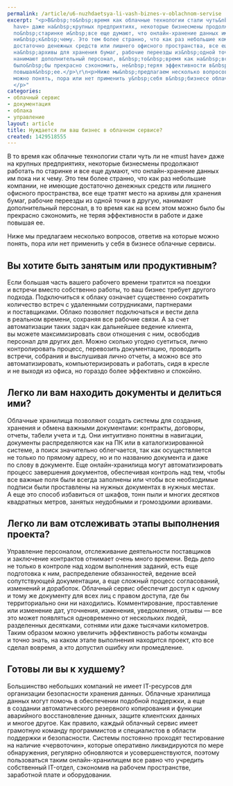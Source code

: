 ```yaml
---
permalink: /article/u6-nuzhdaetsya-li-vash-biznes-v-oblachnom-servise
excerpt: "<p>В&nbsp;то&nbsp;время как облачные технологии стали чуть&nbsp;ли не&nbsp;«must
  have» даже на&nbsp;крупных предприятиях, некоторые бизнесмены продолжают работать
  по&nbsp;старинке и&nbsp;все еще думают, что онлайн-хранение данных им&nbsp;пока
  ни&nbsp;к&nbsp;чему. Это тем более странно, что как раз небольшие компании, не&nbsp;имеющие
  достаточно денежных средств или лишнего офисного пространства, все еще тратят место
  на&nbsp;архивы для хранения бумаг, рабочие переезды из&nbsp;одной точки в&nbsp;другую,
  нанимают дополнительный персонал, в&nbsp;то&nbsp;время как на&nbsp;всем этом можно
  было&nbsp;бы прекрасно сэкономить, не&nbsp;теряя эффективности в&nbsp;работе и&nbsp;даже
  повышая&nbsp;ее.</p>\r\n<p>Ниже мы&nbsp;предлагаем несколько вопросов, ответив на&nbsp;которые
  можно понять, пора или нет применить у&nbsp;себя в&nbsp;бизнесе облачные сервисы.
  </p>"
categories:
- облачный сервис
- документация
- облака
- управление
layout: article
title: Нуждается ли ваш бизнес в облачном сервисе?
created: 1429518555
---
```

<p>В&nbsp;то&nbsp;время как облачные технологии стали чуть&nbsp;ли не&nbsp;«must have» даже на&nbsp;крупных предприятиях, некоторые бизнесмены продолжают работать по&nbsp;старинке и&nbsp;все еще думают, что онлайн-хранение данных им&nbsp;пока ни&nbsp;к&nbsp;чему. Это тем более странно, что как раз небольшие компании, не&nbsp;имеющие достаточно денежных средств или лишнего офисного пространства, все еще тратят место на&nbsp;архивы для хранения бумаг, рабочие переезды из&nbsp;одной точки в&nbsp;другую, нанимают дополнительный персонал, в&nbsp;то&nbsp;время как на&nbsp;всем этом можно было&nbsp;бы прекрасно сэкономить, не&nbsp;теряя эффективности в&nbsp;работе и&nbsp;даже повышая&nbsp;ее.</p>
<p>Ниже мы&nbsp;предлагаем несколько вопросов, ответив на&nbsp;которые можно понять, пора или нет применить у&nbsp;себя в&nbsp;бизнесе облачные сервисы. </p>
<h2>Вы&nbsp;хотите быть занятым или продуктивным?</h2>
<p>Если большая часть вашего рабочего времени тратится на&nbsp;поездки и&nbsp;встречи вместо собственно работы, то&nbsp;ваш бизнес требует другого подхода. Подключиться к&nbsp;облаку означает существенно сократить количество встреч с&nbsp;удаленными сотрудниками, партнерами и&nbsp;поставщиками. Облако позволяет подключаться и&nbsp;вести дела в&nbsp;реальном времени, сохраняя все рабочие связи. А&nbsp;за&nbsp;счет автоматизации таких задач как дальнейшее ведение клиента, вы&nbsp;можете максимизировать свои отношения с&nbsp;ним, освободив персонал для других дел. Можно сколько угодно суетиться, лично контролировать процесс, перевозить документацию, проводить встречи, собрания и&nbsp;выслушивая лично отчеты, а&nbsp;можно все это автоматизировать, компьютеризировать и&nbsp;работать, сидя в&nbsp;кресле и&nbsp;не&nbsp;выходя из&nbsp;офиса, но&nbsp;гораздо более эффективно и&nbsp;спокойно. </p>
<h2>Легко&nbsp;ли вам находить документы и&nbsp;делиться ими?</h2>
<p>Облачные хранилища позволяют создать системы для создания, хранения и&nbsp;обмена важными документами: контракты, договоры, отчеты, табели учета и&nbsp;т.д. Они интуитивно понятны в&nbsp;навигации, документы распределяются как на&nbsp;ПК или в&nbsp;каталогизированной системе, а&nbsp;поиск значительно облегчается, так как осуществляется не&nbsp;только по&nbsp;прямому адресу, но&nbsp;и&nbsp;по&nbsp;названию документа и&nbsp;даже по&nbsp;слову в&nbsp;документе. Еще онлайн-хранилища могут автоматизировать процесс завершения документов, обеспечивая контроль над тем, чтобы все важные поля были всегда заполнены или чтобы все необходимые подписи были проставлены на&nbsp;нужных документах в&nbsp;нужных местах. А&nbsp;еще это способ избавиться от&nbsp;шкафов, тонн пыли и&nbsp;многих десятков квадратных метров, занятых неудобными и&nbsp;громоздкими архивами.</p>
<h2>Легко&nbsp;ли вам отслеживать этапы выполнения проекта?</h2>
<p>Управление персоналом, отслеживание деятельности поставщиков и&nbsp;заключение контрактов отнимает очень много времени. Ведь дело не&nbsp;только в&nbsp;контроле над ходом выполнения заданий, есть еще подготовка к&nbsp;ним, распределение обязанностей, ведение всей сопутствующей документации, а&nbsp;еще сложный процесс согласований, изменений и&nbsp;доработок. Облачный сервис обеспечит доступ к&nbsp;одному и&nbsp;тому&nbsp;же документу для всех лиц с&nbsp;правом доступа, где&nbsp;бы территориально они ни&nbsp;находились. Комментирование, проставление или изменение дат, уточнения, изменения, уведомления, отзывы&nbsp;— все это может появляться одновременно от&nbsp;нескольких людей, разделенных десятками, сотнями или даже тысячами километров. Таким образом можно увеличить эффективность работы команды и&nbsp;точно знать, на&nbsp;каком этапе выполнения находится проект, кто все сделал вовремя, а&nbsp;кто допустил ошибку или промедление.</p>
<h2>Готовы&nbsp;ли вы&nbsp;к&nbsp;худшему?</h2>
<p>Большинство небольших компаний не&nbsp;имеет IT-ресурсов для организации безопасности хранения данных. Облачные хранилища данных могут помочь в&nbsp;обеспечении подобной поддержки, а&nbsp;еще в&nbsp;создании автоматического резервного копирования и&nbsp;функции аварийного восстановление данных, защите клиентских данных и&nbsp;многое другое. Как правило, каждый облачный сервис имеет грамотную команду программистов и&nbsp;специалистов в&nbsp;области поддержки и&nbsp;безопасности. Системы постоянно проходят тестирование на&nbsp;наличие «червоточин», которые оперативно ликвидируются по&nbsp;мере обнаружения, регулярно обновляются и&nbsp;усовершенствуются, поэтому пользоваться таким онлайн-хранилищем все равно что учредить собственный IT-отдел, сэкономив на&nbsp;рабочем пространстве, заработной плате и&nbsp;оборудовании. </p>
